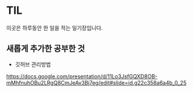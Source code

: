 # TIL

이곳은 하루동안 한 일을 적는 일기장입니다.

## 새롭게 추가한 공부한 것

- 깃허브 관리방법

https://docs.google.com/presentation/d/11Lo3JsfGQXD8OB-mMhfnuhOBu2LRgQ8CmJeAv3Bj7eg/edit#slide=id.g22c358a6a4b_0_25

